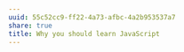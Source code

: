 ```yaml
---
uuid: 55c52cc9-ff22-4a73-afbc-4a2b953537a7
share: true
title: Why you should learn JavaScript
---
```

